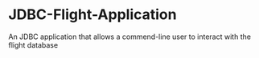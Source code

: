 # JDBC-Flight-Application
An JDBC application that allows a commend-line user to interact with the flight database
